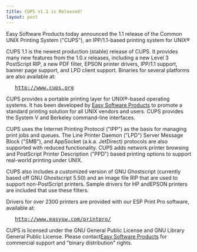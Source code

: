 ```yaml
---
title: CUPS v1.1 is Released!
layout: post
---
```


Easy Software Products today announced the 1.1 release of the Common UNIX Printing System ("CUPS"), an IPP/1.1-based printing system for UNIX®<P>CUPS 1.1 is the newest production (stable) release of CUPS.  It provides many new features from the 1.0.x releases, including a new Level 3 PostScript RIP, a new PDF filter, EPSON printer drivers, IPP/1.1 support, banner page support, and LPD client support.  Binaries for several platforms are also available at:<UL><PRE><A HREF="http://www.cups.org">http://www.cups.org</A></PRE></UL><P>CUPS provides a portable printing layer for UNIX®-based operating systems. It has been developed by <A HREF="http://www.easysw.com">Easy Software Products</A> to promote a standard printing solution for all UNIX vendors and users. CUPS provides the System V and Berkeley command-line interfaces.<P>CUPS uses the Internet Printing Protocol ("IPP") as the basis for managing print jobs and queues. The Line Printer Daemon ("LPD") Server Message Block ("SMB"), and AppSocket (a.k.a. JetDirect) protocols are also supported with reduced functionality. CUPS adds network printer browsing and PostScript Printer Description ("PPD") based printing options to support real-world printing under UNIX.<P>CUPS also includes a customized version of GNU Ghostscript (currently based off GNU Ghostscript 5.50) and an image file RIP that are used to support non-PostScript printers. Sample drivers for HP andEPSON printers are included that use these filters.<P>Drivers for over 2300 printers are provided with our ESP Print Pro software, available at:<UL><PRE><A HREF="http://www.easysw.com/printpro/">http://www.easysw.com/printpro/</A></PRE></UL><P>CUPS is licensed under the GNU General Public License and GNU Library General Public License.  Please contact<A HREF="mailto:info@easysw.com">Easy Software Products</A> for commercial support and "binary distribution" rights.
